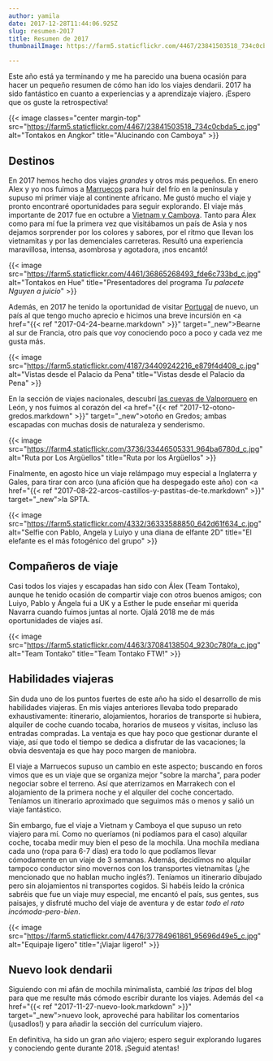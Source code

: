 ```yaml
---
author: yamila
date: 2017-12-28T11:44:06.925Z
slug: resumen-2017
title: Resumen de 2017
thumbnailImage: https://farm5.staticflickr.com/4467/23841503518_734c0cbda5_c.jpg

---
```


Este año está ya terminando y me ha parecido una buena ocasión para hacer un pequeño resumen de cómo han ido los viajes dendarii. 2017 ha sido fantástico en cuanto a experiencias y a aprendizaje viajero. ¡Espero que os guste la retrospectiva!

<!--more-->

{{< image classes="center margin-top" src="https://farm5.staticflickr.com/4467/23841503518_734c0cbda5_c.jpg" alt="Tontakos en Angkor" title="Alucinando con Camboya" >}}

## Destinos

En 2017 hemos hecho dos viajes <em>grandes</em> y otros más pequeños. En enero Alex y yo nos fuimos a <a href="/trips/marruecos-2017" target="_new">Marruecos</a> para huir del frío en la península y supuso mi primer viaje al continente africano. Me gustó mucho el viaje y pronto encontraré oportunidades para seguir explorando. El viaje más importante de 2017 fue en octubre a <a href="/trips/vietnam-2017" target="_new">Vietnam y Camboya</a>. Tanto para Álex como para mí fue la primera vez que visitábamos un país de Asia y nos dejamos sorprender por los colores y sabores, por el ritmo que llevan los vietnamitas y por las demenciales carreteras. Resultó una experiencia maravillosa, intensa, asombrosa y agotadora, ¡nos encantó!

{{< image src="https://farm5.staticflickr.com/4461/36865268493_fde6c733bd_c.jpg" alt="Tontakos en Hue" title="Presentadores del programa <em>Tu palacete Nguyen a juicio</em>" >}}

Además, en 2017 he tenido la oportunidad de visitar <a href="/trips/portugal-2017" target="_new">Portugal</a> de nuevo, un país al que tengo mucho aprecio e hicimos una breve incursión en <a href="{{< ref "2017-04-24-bearne.markdown" >}}" target="_new">Bearne</a> al sur de Francia, otro país que voy conociendo poco a poco y cada vez me gusta más.

{{< image src="https://farm5.staticflickr.com/4187/34409242216_e879f4d408_c.jpg" alt="Vistas desde el Palacio da Pena" title="Vistas desde el Palacio da Pena" >}}

En la sección de viajes nacionales, descubrí <a href="/trips/león-2017" target="_new">las cuevas de Valporquero</a> en León, y nos fuimos al corazón del <a href="{{< ref "2017-12-otono-gredos.markdown" >}}" target="_new">otoño en Gredos</a>; ambas escapadas con muchas dosis de naturaleza y senderismo.

{{< image src="https://farm4.staticflickr.com/3736/33446505331_964ba6780d_c.jpg" alt="Ruta por Los Argüellos" title="Ruta por los Argüellos" >}}

Finalmente, en agosto hice un viaje relámpago muy especial a Inglaterra y Gales, para tirar con arco (una afición que ha despegado este año) con <a href="{{< ref "2017-08-22-arcos-castillos-y-pastitas-de-te.markdown" >}}" target="_new">la SPTA</a>.

{{< image src="https://farm5.staticflickr.com/4332/36333588850_642d61f634_c.jpg" alt="Selfie con Pablo, Angela y Luiyo y una diana de elfante 2D" title="El elefante es el más fotogénico del grupo" >}}

## Compañeros de viaje

Casi todos los viajes y escapadas han sido con Álex (Team Tontako), aunque he tenido ocasión de compartir viaje con otros buenos amigos; con Luiyo, Pablo y Ángela fui a UK y a Esther le pude enseñar mi querida Navarra cuando fuimos juntas al norte. Ojalá 2018 me de más oportunidades de viajes así.

{{< image src="https://farm5.staticflickr.com/4463/37084138504_9230c780fa_c.jpg" alt="Team Tontako" title="Team Tontako FTW!" >}}

## Habilidades viajeras

Sin duda uno de los puntos fuertes de este año ha sido el desarrollo de mis habilidades viajeras. En mis viajes anteriores llevaba todo preparado exhaustivamente: itinerario, alojamientos, horarios de transporte si hubiera, alquiler de coche cuando tocaba, horarios de museos y visitas, incluso las entradas compradas. La ventaja es que hay poco que gestionar durante el viaje, así que todo el tiempo se dedica a disfrutar de las vacaciones; la obvia desventaja es que hay poco margen de maniobra.

El viaje a Marruecos supuso un cambio en este aspecto; buscando en foros vimos que es un viaje que se organiza mejor "sobre la marcha", para poder negociar sobre el terreno. Así que aterrizamos en Marrakech con el alojamiento de la primera noche y el alquiler del coche concertado. Teníamos un itinerario aproximado que seguimos más o menos y salió un viaje fantástico.

Sin embargo, fue el viaje a Vietnam y Camboya el que supuso un reto viajero para mí. Como no queríamos (ni podíamos para el caso) alquilar coche, tocaba medir muy bien el peso de la mochila. Una mochila mediana cada uno (ropa para 6-7 días) era todo lo que podíamos llevar cómodamente en un viaje de 3 semanas. Además, decidimos no alquilar tampoco conductor sino movernos con los transportes vietnamitas (¿he mencionado que no hablan mucho inglés?). Teníamos un itinerario dibujado pero sin alojamientos ni transportes cogidos. Si habéis leído la crónica sabréis que fue un viaje muy especial, me encantó el país, sus gentes, sus paisajes, y disfruté mucho del viaje de aventura y de estar <em>todo el rato incómoda-pero-bien</em>.

{{< image src="https://farm5.staticflickr.com/4476/37784961861_95696d49e5_c.jpg" alt="Equipaje ligero" title="¡Viajar ligero!" >}}

## Nuevo look dendarii

Siguiendo con mi afán de mochila minimalista, cambié <em>las tripas</em> del blog para que me resulte más cómodo escribir durante los viajes. Además del <a href="{{< ref "2017-11-27-nuevo-look.markdown" >}}" target="_new">nuevo look</a>, aproveché para habilitar los comentarios (¡usadlos!) y para añadir la sección del currículum viajero.

En definitiva, ha sido un gran año viajero; espero seguir explorando lugares y conociendo gente durante 2018. ¡Seguid atentas!
